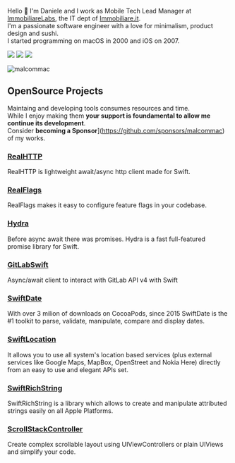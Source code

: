 Hello 👋
I'm Daniele and I work as Mobile Tech Lead Manager at [ImmobiliareLabs](http://labs.immobiliare.it), the IT dept of [Immobiliare.it](http://www.immobiliare.it).  
I'm a passionate software engineer with a love for minimalism, product design and sushi.  
I started programming on macOS in 2000 and iOS on 2007.  

[![](https://img.shields.io/badge/DanieleMargutti.com-informational?style=for-the-badge&color=6b6b6b)](https://www.danielemargutti.com)
[![](https://img.shields.io/badge/-Twitter-informational?style=for-the-badge&logo=twitter&logoColor=white&color=00aced)](https://twitter.com/danielemargutti)
[![](https://img.shields.io/badge/-Linkedin-informational?style=for-the-badge&logo=linkedin&logoColor=white&color=2867B2)](http://linkedin.com/in/daniele.margutti)

<img src="https://github-readme-stats.vercel.app/api?username=malcommac&show_icons=true&count_private=true" alt="malcommac" />

## OpenSource Projects
Maintaing and developing tools consumes resources and time.  
While I enjoy making them **your support is foundamental to allow me continue its development**.  
Consider **becoming a Sponsor**](https://github.com/sponsors/malcommac) of my works.

### [RealHTTP](https://github.com/immobiliare/RealHTTP)
RealHTTP is lightweight await/async http client made for Swift.

### [RealFlags](https://github.com/immobiliare/RealFlags)
RealFlags makes it easy to configure feature flags in your codebase.

### [Hydra](https://github.com/malcommac/Hydra)
Before async await there was promises. Hydra is a fast full-featured promise library for Swift.

### [GitLabSwift](https://github.com/malcommac/GitLabSwift)
Async/await client to interact with GitLab API v4 with Swift

### [SwiftDate](https://github.com/malcommac/SwiftDate)
With over 3 milion of downloads on CocoaPods, since 2015 SwiftDate is the #1 toolkit to parse, validate, manipulate, compare and display dates.

### [SwiftLocation](https://github.com/malcommac/SwiftLocation)
It allows you to use all system's location based services (plus external services like Google Maps, MapBox, OpenStreet and Nokia Here) directly from an easy to use and elegant APIs set. 

### [SwiftRichString](https://github.com/malcommac/SwiftRichString)
SwiftRichString is a library which allows to create and manipulate attributed strings easily on all Apple Platforms.

### [ScrollStackController](https://github.com/malcommac/ScrollStackController)
Create complex scrollable layout using UIViewControllers or plain UIViews and simplify your code.
